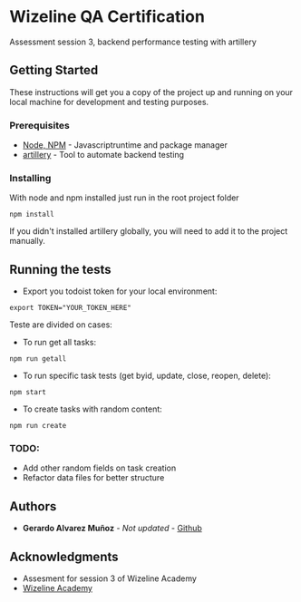 # Wizeline QA Certification

Assessment session 3, backend performance testing with artillery

## Getting Started

These instructions will get you a copy of the project up and running on your local machine for development and testing purposes.

### Prerequisites

* [Node, NPM](https://nodejs.org/en/) - Javascriptruntime and package manager
* [artillery](https://artillery.io) - Tool to automate backend testing

### Installing

With node and npm installed just run in the root project folder

```
npm install
```

If you didn't installed artillery globally, you will need to add it to the project manually.

## Running the tests

- Export you todoist token for your local environment:

```
export TOKEN="YOUR_TOKEN_HERE"
```

Teste are divided on cases:

- To run get all tasks:

```
npm run getall
```

- To run specific task tests (get byid, update, close, reopen, delete): 

```
npm start
```

[^Reports]: `data.csv` needs to be edited with the tasks id to test

- To create tasks with random content: 

```
npm run create
```

### TODO:

- Add other random fields on task creation
- Refactor data files for better structure

## Authors

* **Gerardo Alvarez Muñoz** - *Not updated* - [Github](https://github.com/gerhardx)

## Acknowledgments

* Assesment for session 3 of Wizeline Academy 
* [Wizeline Academy](https://academy.wizeline.com)
